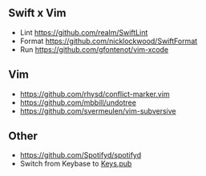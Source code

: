 ## Swift x Vim

* Lint https://github.com/realm/SwiftLint
* Format https://github.com/nicklockwood/SwiftFormat
* Run https://github.com/gfontenot/vim-xcode

## Vim

* https://github.com/rhysd/conflict-marker.vim
* https://github.com/mbbill/undotree
* https://github.com/svermeulen/vim-subversive

## Other

* https://github.com/Spotifyd/spotifyd
* Switch from Keybase to [Keys.pub](https://keys.pub)
